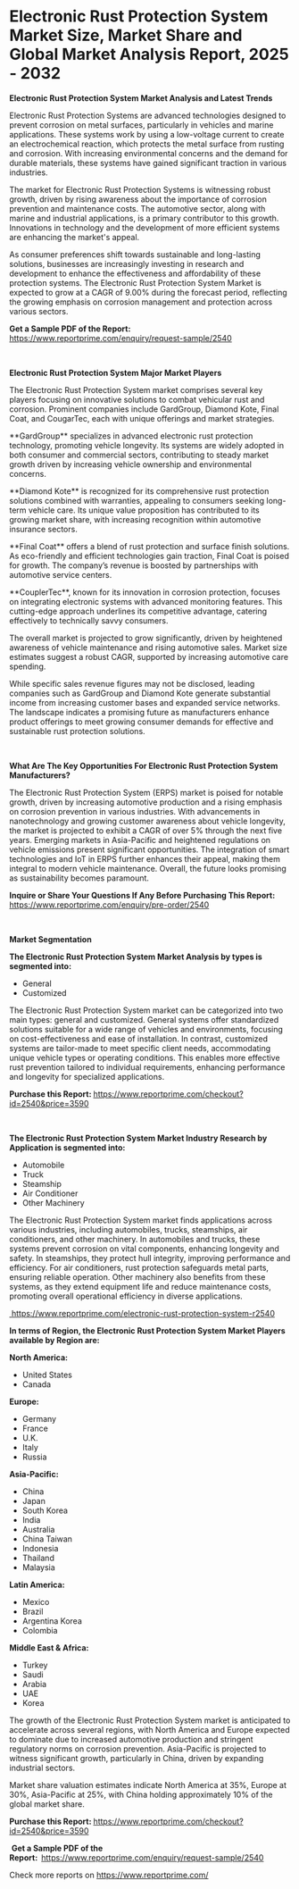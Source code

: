 <p><h1>Electronic Rust Protection System Market Size, Market Share and Global Market Analysis Report, 2025 - 2032</h1></p><p><strong>Electronic Rust Protection System Market Analysis and Latest Trends</strong></p>
<p><p>Electronic Rust Protection Systems are advanced technologies designed to prevent corrosion on metal surfaces, particularly in vehicles and marine applications. These systems work by using a low-voltage current to create an electrochemical reaction, which protects the metal surface from rusting and corrosion. With increasing environmental concerns and the demand for durable materials, these systems have gained significant traction in various industries.</p><p>The market for Electronic Rust Protection Systems is witnessing robust growth, driven by rising awareness about the importance of corrosion prevention and maintenance costs. The automotive sector, along with marine and industrial applications, is a primary contributor to this growth. Innovations in technology and the development of more efficient systems are enhancing the market's appeal.</p><p>As consumer preferences shift towards sustainable and long-lasting solutions, businesses are increasingly investing in research and development to enhance the effectiveness and affordability of these protection systems. The Electronic Rust Protection System Market is expected to grow at a CAGR of 9.00% during the forecast period, reflecting the growing emphasis on corrosion management and protection across various sectors.</p></p>
<p><strong>Get a Sample PDF of the Report:&nbsp;</strong> <a href="https://www.reportprime.com/enquiry/request-sample/2540?utm_campaign=3322&utm_medium=2&utm_source=Github&utm_content=ia&utm_term=18032025&utm_id=electronic-rust-protection-system">https://www.reportprime.com/enquiry/request-sample/2540</a></p>
<p>&nbsp;</p>
<p><strong>Electronic Rust Protection System Major Market Players</strong></p>
<p><p>The Electronic Rust Protection System market comprises several key players focusing on innovative solutions to combat vehicular rust and corrosion. Prominent companies include GardGroup, Diamond Kote, Final Coat, and CougarTec, each with unique offerings and market strategies.</p><p>**GardGroup** specializes in advanced electronic rust protection technology, promoting vehicle longevity. Its systems are widely adopted in both consumer and commercial sectors, contributing to steady market growth driven by increasing vehicle ownership and environmental concerns. </p><p>**Diamond Kote** is recognized for its comprehensive rust protection solutions combined with warranties, appealing to consumers seeking long-term vehicle care. Its unique value proposition has contributed to its growing market share, with increasing recognition within automotive insurance sectors.</p><p>**Final Coat** offers a blend of rust protection and surface finish solutions. As eco-friendly and efficient technologies gain traction, Final Coat is poised for growth. The company’s revenue is boosted by partnerships with automotive service centers.</p><p>**CouplerTec**, known for its innovation in corrosion protection, focuses on integrating electronic systems with advanced monitoring features. This cutting-edge approach underlines its competitive advantage, catering effectively to technically savvy consumers.</p><p>The overall market is projected to grow significantly, driven by heightened awareness of vehicle maintenance and rising automotive sales. Market size estimates suggest a robust CAGR, supported by increasing automotive care spending. </p><p>While specific sales revenue figures may not be disclosed, leading companies such as GardGroup and Diamond Kote generate substantial income from increasing customer bases and expanded service networks. The landscape indicates a promising future as manufacturers enhance product offerings to meet growing consumer demands for effective and sustainable rust protection solutions.</p></p>
<p>&nbsp;</p>
<p><strong>What Are The Key Opportunities For Electronic Rust Protection System Manufacturers?</strong></p>
<p><p>The Electronic Rust Protection System (ERPS) market is poised for notable growth, driven by increasing automotive production and a rising emphasis on corrosion prevention in various industries. With advancements in nanotechnology and growing customer awareness about vehicle longevity, the market is projected to exhibit a CAGR of over 5% through the next five years. Emerging markets in Asia-Pacific and heightened regulations on vehicle emissions present significant opportunities. The integration of smart technologies and IoT in ERPS further enhances their appeal, making them integral to modern vehicle maintenance. Overall, the future looks promising as sustainability becomes paramount.</p></p>
<p><strong>Inquire or Share Your Questions If Any Before Purchasing This Report:</strong> <a href="https://www.reportprime.com/enquiry/pre-order/2540?utm_campaign=3322&utm_medium=2&utm_source=Github&utm_content=ia&utm_term=18032025&utm_id=electronic-rust-protection-system">https://www.reportprime.com/enquiry/pre-order/2540</a></p>
<p>&nbsp;</p>
<p><strong>Market Segmentation</strong></p>
<p><strong>The Electronic Rust Protection System Market Analysis by types is segmented into:</strong></p>
<p><ul><li>General</li><li>Customized</li></ul></p>
<p><p>The Electronic Rust Protection System market can be categorized into two main types: general and customized. General systems offer standardized solutions suitable for a wide range of vehicles and environments, focusing on cost-effectiveness and ease of installation. In contrast, customized systems are tailor-made to meet specific client needs, accommodating unique vehicle types or operating conditions. This enables more effective rust prevention tailored to individual requirements, enhancing performance and longevity for specialized applications.</p></p>
<p><strong>Purchase this Report:&nbsp;</strong><a href="https://www.reportprime.com/checkout?id=2540&price=3590&utm_campaign=3322&utm_medium=2&utm_source=Github&utm_content=ia&utm_term=18032025&utm_id=electronic-rust-protection-system">https://www.reportprime.com/checkout?id=2540&price=3590</a></p>
<p>&nbsp;</p>
<p><strong>The Electronic Rust Protection System Market Industry Research by Application is segmented into:</strong></p>
<p><ul><li>Automobile</li><li>Truck</li><li>Steamship</li><li>Air Conditioner</li><li>Other Machinery</li></ul></p>
<p><p>The Electronic Rust Protection System market finds applications across various industries, including automobiles, trucks, steamships, air conditioners, and other machinery. In automobiles and trucks, these systems prevent corrosion on vital components, enhancing longevity and safety. In steamships, they protect hull integrity, improving performance and efficiency. For air conditioners, rust protection safeguards metal parts, ensuring reliable operation. Other machinery also benefits from these systems, as they extend equipment life and reduce maintenance costs, promoting overall operational efficiency in diverse applications.</p></p>
<p><a href="https://www.reportprime.com/electronic-rust-protection-system-r2540?utm_campaign=3322&utm_medium=2&utm_source=Github&utm_content=ia&utm_term=18032025&utm_id=electronic-rust-protection-system">&nbsp;https://www.reportprime.com/electronic-rust-protection-system-r2540</a></p>
<p><strong>In terms of Region, the Electronic Rust Protection System Market Players available by Region are:</strong></p>
<p>
    <p> <strong> North America: </strong>
        <ul>
            <li>United States</li>
            <li>Canada</li>
        </ul>
        </p> 
    <p> <strong> Europe: </strong>
        <ul>
            <li>Germany</li>
            <li>France</li>
            <li>U.K.</li>
            <li>Italy</li>
            <li>Russia</li>
        </ul>
        </p> 
    <p> <strong> Asia-Pacific: </strong>
        <ul>
            <li>China</li>
            <li>Japan</li>
            <li>South Korea</li>
            <li>India</li>
            <li>Australia</li>
            <li>China Taiwan</li>
            <li>Indonesia</li>
            <li>Thailand</li>
            <li>Malaysia</li>
        </ul>
        </p> 
    <p> <strong> Latin America: </strong>
        <ul>
            <li>Mexico</li>
            <li>Brazil</li>
            <li>Argentina Korea</li>
            <li>Colombia</li>
        </ul>
        </p> 
    <p> <strong> Middle East & Africa: </strong>
        <ul>
            <li>Turkey</li>
            <li>Saudi</li>
            <li>Arabia</li>
            <li>UAE</li>
            <li>Korea</li>
        </ul>
    </p>
    </p>
<p><p>The growth of the Electronic Rust Protection System market is anticipated to accelerate across several regions, with North America and Europe expected to dominate due to increased automotive production and stringent regulatory norms on corrosion prevention. Asia-Pacific is projected to witness significant growth, particularly in China, driven by expanding industrial sectors. </p><p>Market share valuation estimates indicate North America at 35%, Europe at 30%, Asia-Pacific at 25%, with China holding approximately 10% of the global market share.</p></p>
<p><strong>Purchase this Report: </strong><a href="https://www.reportprime.com/checkout?id=2540&price=3590&utm_campaign=3322&utm_medium=2&utm_source=Github&utm_content=ia&utm_term=18032025&utm_id=electronic-rust-protection-system">https://www.reportprime.com/checkout?id=2540&price=3590</a></p>
<p>&nbsp;<strong>Get a Sample PDF of the Report:&nbsp;&nbsp;</strong><a href="https://www.reportprime.com/enquiry/request-sample/2540?utm_campaign=3322&utm_medium=2&utm_source=Github&utm_content=ia&utm_term=18032025&utm_id=electronic-rust-protection-system">https://www.reportprime.com/enquiry/request-sample/2540</a></p>
<p><strong></strong></p>
<p>Check more reports on <a href="https://www.reportprime.com/?utm_campaign=3322&utm_medium=2&utm_source=Github&utm_content=ia&utm_term=18032025&utm_id=electronic-rust-protection-system">https://www.reportprime.com/</a></p>